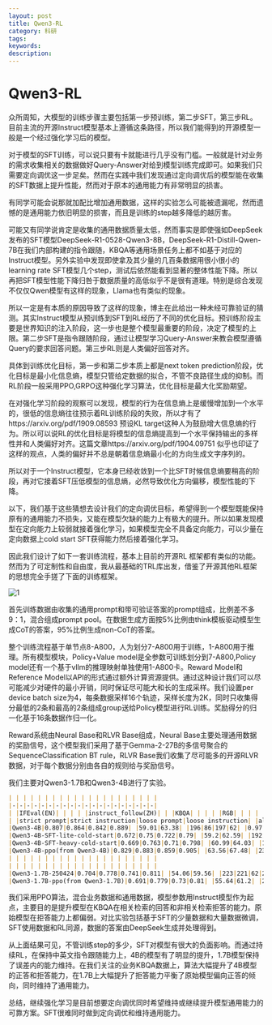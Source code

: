 ```yaml
---
layout: post
title: Qwen3-RL
category: 科研
tags: 
keywords: 
description:
---
```


# Qwen3-RL

  众所周知，大模型的训练步骤主要包括第一步预训练，第二步SFT，第三步RL。目前主流的开源Instruct模型基本上遵循这条路径，所以我们能得到的开源模型一般是一个经过强化学习后的模型。

  对于模型的SFT训练，可以说只要有卡就能进行几乎没有门槛。一般就是针对业务的需求收集相关的数据做好Query-Answer对给到模型训练完成即可。如果我们只需要定向调优这一步足矣。然而在实践中我们发现通过定向调优后的模型能在收集的SFT数据上提升性能，然而对于原本的通用能力有非常明显的损害。

有同学可能会说那就加配比增加通用数据，这样的实验怎么可能被遗漏呢，然而遗憾的是通用能力依旧明显的损害，而且是训练的step越多降低的越厉害。

可能又有同学说肯定是收集的通用数据质量太低，然而事实是即使强如DeepSeek发布的SFT模型DeepSeek-R1-0528-Qwen3-8B，DeepSeek-R1-Distill-Qwen-7B在我们内部构建的指令跟随，KBQA等通用场景任务上都不如基于对应的Instruct模型。另外实验中发现即使拿及其少量的几百条数据用很小很小的learning rate SFT模型几个step，测试后依然能看到显著的整体性能下降。所以再把SFT模型性能下降归咎于数据质量的高低似乎不是很有道理。特别是综合发现不仅仅Qwen模型有这样的现象，Llama也有类似的现象。

所以一定是有本质的原因导致了这样的现象，博主在此给出一种未经可靠验证的猜测。其实Instruct模型从预训练到SFT到RL经历了不同的优化目标。预训练阶段主要是世界知识的注入阶段，这一步也是整个模型最重要的阶段，决定了模型的上限。第二步SFT是指令跟随阶段，通过让模型学习Query-Answer来教会模型遵循Query的要求回答问题。第三步RL则是人类偏好回答对齐。

  具体到训练优化目标，第一步和第二步本质上都是next token prediction阶段，优化目标是最小化信息熵，模型只管给定数据的拟合，不管不良路径生成的抑制。而RL阶段一般采用PPO,GRPO这种强化学习算法，优化目标是最大化奖励期望。

在对强化学习阶段的观察可以发现，模型的行为在信息熵上是缓慢增加到一个水平的，很低的信息熵往往预示着RL训练阶段的失败，所以才有了https://arxiv.org/pdf/1909.08593 预设KL target这种人为鼓励增大信息熵的行为。所以可以说RL的优化目标是将模型的信息熵提高到一个水平保持输出的多样性并和人类偏好对齐。这篇文章https://arxiv.org/pdf/1904.09751 似乎也印证了这样的观点，人类的偏好并不总是朝着信息熵最小化的方向生成文字序列的。

所以对于一个Instruct模型，它本身已经收敛到一个比SFT时候信息熵要稍高的阶段，再对它接着SFT压低模型的信息熵，必然导致优化方向偏移，模型性能的下降。

  以下，我们基于这些猜想去设计我们的定向调优目标，希望得到一个模型既能保持原有的通用能力不损失，又能在模型欠缺的能力上有极大的提升。所以如果发现模型在定向能力上较弱就接着强化学习，如果模型完全不具备定向能力，可以少量在定向数据上cold start SFT获得能力然后接着强化学习。

因此我们设计了如下一套训练流程，基本上目前的开源RL 框架都有类似的功能。然而为了可定制性和自由度，我从最基础的TRL库出发，借鉴了开源其他RL框架的思想完全手搓了下面的训练框架。

![1](/public/img/posts/RL.png)

  首先训练数据由收集的通用prompt和带可验证答案的prompt组成，比例差不多9：1，混合组成prompt pool。在数据生成方面按5%比例由think模板驱动模型生成CoT的答案，95%比例生成non-CoT的答案。

整个训练流程基于单节点8-A800，人为划分7-A800用于训练，1-A800用于推理。所有模型模块，Policy+Value model是全参数可训练划分到7-A800,Policy model还有一个基于vllm的推理映射单独使用1-A800卡。Reward Model和Reference Model以API的形式通过额外计算资源提供。通过这种设计我们可以尽可能减少对硬件的最小开销，同时保证尽可能大和长的生成采样。我们设置per device batch size为4，每条数据采样16个轨迹，采样长度为2K，同时只收集得分最低的2条和最高的2条组成group送给Policy模型进行RL训练。奖励得分的归一化基于16条数据作归一化。

Reward系统由Neural Base和RLVR Base组成，Neural Base主要处理通用数据的奖励信号，这个模型我们采用了基于Gemma-2-27B的多信号聚合的SequenceClassification BT rule，RLVR Base我们收集了尽可能多的开源RLVR数据，对于每个数据分别由各自的规则给与奖励信号。

  我们主要对Qwen3-1.7B和Qwen3-4B进行了实验。

```markdown
| | | | | | | | | | | | | | | | | | | | |
|-|-|-|-|-|-|-|-|-|-|-|-|-|-|-|-|-|-|-|-|
| |IFEval(EN)| | | | |instruct_follow(ZH)| | |KBQA| | | | |RGB| | | | | |
| |strict prompt|strict instruction|loose prompt|loose instruction| |all average|per average| |TP|FP|TN|FN| |检索en|拒答en|整合en|检索zh|拒答zh|整合zh|
|Qwen3-4B|0.807|0.864|0.842|0.889| |59.01|63.38| |196|86|197|62| |0.97|0.39|0.84|0.95|0.2|0.82|
|Qwen3-4B-SFT-lite-cold-start|0.672|0.75|0.722|0.79| |59.2|62.59| |192|39|224|66| |0.97|0.57|0.73|0.92|0.5|0.82|
|Qwen3-4B-SFT-heavy-cold-start|0.669|0.763|0.71|0.798| |60.99|64.03| |153|23|260|106| |0.96|0.57|0.76|0.95|0.56|0.82|
|Qwen3-4B-ppo(from Qwen3-4B)|0.829|0.883|0.859|0.905| |63.56|67.48| |238|66|217|20| |0.93|0.91|0.79|0.94|0.67|0.79|
| | | | | | | | | | | | | | | | | | | | |
| | | | | | | | | | | | | | | | | | | | |
|Qwen3-1.7B-250424|0.704|0.778|0.741|0.811| |54.06|59.56| |223|221|62|24| |0.89|0.74|0.73|0.86|0.82|0.78|
|Qwen3-1.7B-ppo(from Qwen3-1.7B)|0.691|0.779|0.73|0.81| |55.64|61.2| |214|71|212|44| |0.89|0.8|0.7|0.87|0.78|0.72|
```

  我们采用PPO算法，混合业务数据和通用数据，模型参数用Instruct模型作为起点，主要目的是提升模型在KBQA在相关检索的回答和非相关检索拒答的能力。原始模型在拒答能力上都偏弱。对比实验包括基于SFT的少量数据和大量数据微调，SFT使用数据和RL同源，数据的答案由DeepSeek生成并处理得到。

从上面结果可见，不管训练step的多少，SFT对模型有很大的负面影响。而通过持续RL，在保持中英文指令跟随能力上，4B的模型有了明显的提升，1.7B模型保持了误差内的能力维持。在我们关注的业务KBQA数据上，算法大幅提升了4B模型的正答和拒答能力，在1.7B上大幅提升了拒答能力平衡了原始模型偏向正答的倾向，同时维持了通用能力。

总结，继续强化学习是目前想要定向调优同时希望维持或继续提升模型通用能力的可靠方案。SFT很难同时做到定向调优和维持通用能力。

